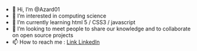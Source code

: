 - 👋 Hi, I’m @Azard01
- 👀 I’m interested in computing science
- 🌱 I’m currently learning html 5 / CSS3 / javascript
- 💞️ I’m looking to meet people to share our knowledge and to collaborate on open source projects 
- 📫 How to reach me : <a href="https://www.linkedin.com/in/thomas-besson/" target="_blank">Link LinkedIn</a>

<!---
Azard01/Azard01 is a ✨ special ✨ repository because its `README.md` (this file) appears on your GitHub profile.
You can click the Preview link to take a look at your changes.
--->
